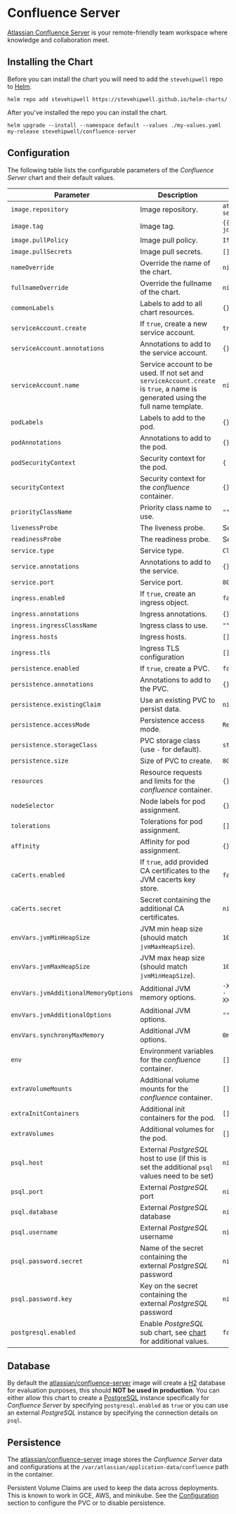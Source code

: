 # Confluence Server

[Atlassian Confluence Server](https://www.atlassian.com/software/confluence) is your remote-friendly team workspace where knowledge and collaboration meet.

## Installing the Chart

Before you can install the chart you will need to add the `stevehipwell` repo to [Helm](https://helm.sh/).

```shell
helm repo add stevehipwell https://stevehipwell.github.io/helm-charts/
```

After you've installed the repo you can install the chart.

```shell
helm upgrade --install --namespace default --values ./my-values.yaml my-release stevehipwell/confluence-server
```

## Configuration

The following table lists the configurable parameters of the _Confluence Server_ chart and their default values.

| Parameter                            | Description                                                                                                                     | Default                                                 |
| ------------------------------------ | ------------------------------------------------------------------------------------------------------------------------------- | ------------------------------------------------------- |
| `image.repository`                   | Image repository.                                                                                                               | `atlassian/confluence-server`                           |
| `image.tag`                          | Image tag.                                                                                                                      | `{{ .Chart.AppVersion }}-jdk11`                         |
| `image.pullPolicy`                   | Image pull policy.                                                                                                              | `IfNotPresent`                                          |
| `image.pullSecrets`                  | Image pull secrets.                                                                                                             | `[]`                                                    |
| `nameOverride`                       | Override the name of the chart.                                                                                                 | `nil`                                                   |
| `fullnameOverride`                   | Override the fullname of the chart.                                                                                             | `nil`                                                   |
| `commonLabels`                       | Labels to add to all chart resources.                                                                                           | `{}`                                                    |
| `serviceAccount.create`              | If `true`, create a new service account.                                                                                        | `true`                                                  |
| `serviceAccount.annotations`         | Annotations to add to the service account.                                                                                      | `{}`                                                    |
| `serviceAccount.name`                | Service account to be used. If not set and `serviceAccount.create` is `true`, a name is generated using the full name template. | `nil`                                                   |
| `podLabels`                          | Labels to add to the pod.                                                                                                       | `{}`                                                    |
| `podAnnotations`                     | Annotations to add to the pod.                                                                                                  | `{}`                                                    |
| `podSecurityContext`                 | Security context for the pod.                                                                                                   | `{ fsGroup: 2002 }`                                     |
| `securityContext`                    | Security context for the _confluence_ container.                                                                                | `{}`                                                    |
| `priorityClassName`                  | Priority class name to use.                                                                                                     | `""`                                                    |
| `livenessProbe`                      | The liveness probe.                                                                                                             | See _values.yaml_                                       |
| `readinessProbe`                     | The readiness probe.                                                                                                            | See _values.yaml_                                       |
| `service.type`                       | Service type.                                                                                                                   | `ClusterIP`                                             |
| `service.annotations`                | Annotations to add to the service.                                                                                              | `{}`                                                    |
| `service.port`                       | Service port.                                                                                                                   | `8090`                                                  |
| `ingress.enabled`                    | If `true`, create an ingress object.                                                                                            | `false`                                                 |
| `ingress.annotations`                | Ingress annotations.                                                                                                            | `{}`                                                    |
| `ingress.ingressClassName`           | Ingress class to use.                                                                                                           | `""`                                                    |
| `ingress.hosts`                      | Ingress hosts.                                                                                                                  | `[]`                                                    |
| `ingress.tls`                        | Ingress TLS configuration                                                                                                       | `[]`                                                    |
| `persistence.enabled`                | If `true`, create a PVC.                                                                                                        | `false`                                                 |
| `persistence.annotations`            | Annotations to add to the PVC.                                                                                                  | `{}`                                                    |
| `persistence.existingClaim`          | Use an existing PVC to persist data.                                                                                            | `nil`                                                   |
| `persistence.accessMode`             | Persistence access mode.                                                                                                        | `ReadWriteOnce`                                         |
| `persistence.storageClass`           | PVC storage class (use `-` for default).                                                                                        | `standard`                                              |
| `persistence.size`                   | Size of PVC to create.                                                                                                          | `8Gi`                                                   |
| `resources`                          | Resource requests and limits for the _confluence_ container.                                                                    | `{}`                                                    |
| `nodeSelector`                       | Node labels for pod assignment.                                                                                                 | `{}`                                                    |
| `tolerations`                        | Tolerations for pod assignment.                                                                                                 | `[]`                                                    |
| `affinity`                           | Affinity for pod assignment.                                                                                                    | `{}`                                                    |
| `caCerts.enabled`                    | If `true`, add provided CA certificates to the JVM cacerts key store.                                                           | `false`                                                 |
| `caCerts.secret`                     | Secret containing the additional CA certificates.                                                                               | `nil`                                                   |
| `envVars.jvmMinHeapSize`             | JVM min heap size (should match `jvmMaxHeapSize`).                                                                              | `1024m`                                                 |
| `envVars.jvmMaxHeapSize`             | JVM max heap size (should match `jvmMinHeapSize`).                                                                              | `1024m`                                                 |
| `envVars.jvmAdditionalMemoryOptions` | Additional JVM memory options.                                                                                                  | `-XX:MaxMetaspaceSize=512m -XX:MaxDirectMemorySize=10m` |
| `envVars.jvmAdditionalOptions`       | Additional JVM options.                                                                                                         | `""`                                                    |
| `envVars.synchronyMaxMemory`         | Additional JVM options.                                                                                                         | `0m`                                                    |
| `env`                                | Environment variables for the _confluence_ container.                                                                           | `[]`                                                    |
| `extraVolumeMounts`                  | Additional volume mounts for the _confluence_ container.                                                                        | `[]`                                                    |
| `extraInitContainers`                | Additional init containers for the pod.                                                                                         | `[]`                                                    |
| `extraVolumes`                       | Additional volumes for the pod.                                                                                                 | `[]`                                                    |
| `psql.host`                          | External _PostgreSQL_ host to use (if this is set the additional `psql` values need to be set)                                  | `nil`                                                   |
| `psql.port`                          | External _PostgreSQL_ port                                                                                                      | `nil`                                                   |
| `psql.database`                      | External _PostgreSQL_ database                                                                                                  | `nil`                                                   |
| `psql.username`                      | External _PostgreSQL_ username                                                                                                  | `nil`                                                   |
| `psql.password.secret`               | Name of the secret containing the external _PostgreSQL_ password                                                                | `nil`                                                   |
| `psql.password.key`                  | Key on the secret containing the external _PostgreSQL_ password                                                                 | `nil`                                                   |
| `postgresql.enabled`                 | Enable _PostgreSQL_ sub chart, see [chart](https://hub.helm.sh/charts/bitnami/postgresql/4.2.2) for additional values.          | `false`                                                 |

## Database

By default the [atlassian/confluence-server](https://hub.docker.com/r/atlassian/confluence-server/) image will create a [H2](https://www.h2database.com/html/main.html) database for evaluation purposes, this should **NOT be used in production**. You can either allow this chart to create a [PostgreSQL](https://hub.docker.com/_/postgres) instance specifically for _Confluence Server_ by specifying `postgresql.enabled` as `true` or you can use an external _PostgreSQL_ instance by specifying the connection details on `psql`.

## Persistence

The [atlassian/confluence-server](https://hub.docker.com/r/atlassian/confluence-server/) image stores the _Confluence Server_ data and configurations at the `/var/atlassian/application-data/confluence` path in the container.

Persistent Volume Claims are used to keep the data across deployments. This is known to work in GCE, AWS, and minikube.
See the [Configuration](#configuration) section to configure the PVC or to disable persistence.
